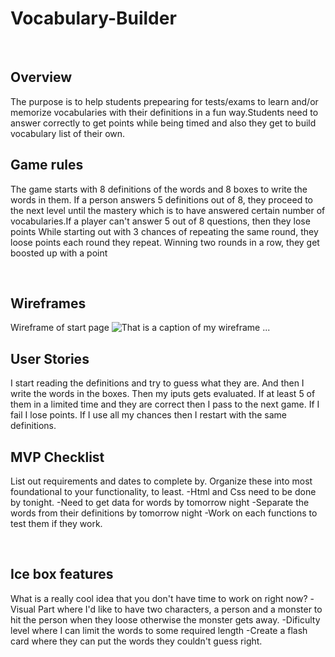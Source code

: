 # Vocabulary-Builder

​

## Overview

​The purpose is to help students prepearing for tests/exams to learn and/or memorize vocabularies with their definitions in a fun way.Students need to answer correctly to get points while being timed and also they get to build vocabulary list of their own.

## Game rules

The game starts with 8 definitions of the words and 8 boxes to write the words in them.
If a person answers 5 definitions out of 8, they proceed to the next level until the mastery which is to have answered certain number of vocabularies.If a player can't answer 5 out of 8 questions, then they lose points While starting out with 3 chances of repeating the same round, they loose points each round they repeat. Winning two rounds in a row, they get boosted up with a point

​

## Wireframes

Wireframe of start page
![That is a caption of my wireframe]("")
...
​
​

## User Stories

I start reading the definitions and try to guess what they are. And then I write the words in the boxes. Then my iputs gets evaluated. If at least 5 of them in a limited time and they are correct then I pass to the next game. If I fail I lose points. If I use all my chances then I restart with the same definitions.
​

## MVP Checklist

List out requirements and dates to complete by.
Organize these into most foundational to your functionality, to least.
-Html and Css need to be done by tonight.
-Need to get data for words by tomorrow night
-Separate the words from their definitions by tomorrow night
-Work on each functions to test them if they work.

​

## Ice box features

What is a really cool idea that you don't have time to work on right now?
-Visual Part where I'd like to have two characters, a person and a monster to hit the person when they loose otherwise the monster gets away.
-Dificulty level where I can limit the words to some required length
-Create a flash card where they can put the words they couldn't guess right.
